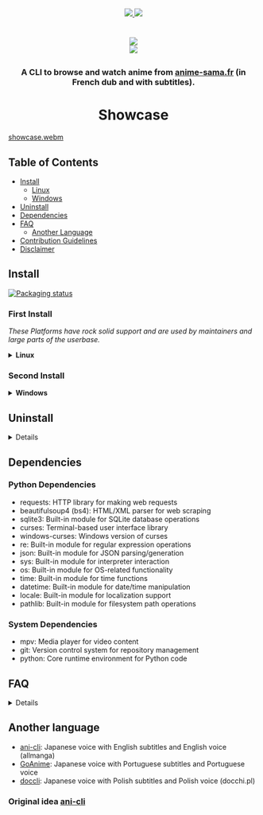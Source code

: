 <p align=center>
<br>
<a href="#Linux"><img src="https://img.shields.io/badge/os-linux-90ee90">
<a href="#Windows"><img src="https://img.shields.io/badge/os-windows-90ee90">
<br>
<h1 align="center">
<a href="https://discord.gg/MwHAXPpJ8C"><img src="https://invidget.switchblade.xyz/MwHAXPpJ8C?language=en"></a>
<br>
<a href="https://github.com/DictateurMiro"><img src="https://img.shields.io/badge/owner-DictateurMiro-ff6344"></a>
</p>

<h3 align="center">
A CLI to browse and watch anime from <a href="https://anime-sama.fr">anime-sama.fr</a> (in French dub and with subtitles).
</h3>

<h1 align="center">
	Showcase
</h1>

[showcase.webm](https://user-images.githubusercontent.com/44473782/224679247-0856e652-f187-4865-bbcf-5a8e5cf830da.webm)

## Table of Contents

- [Install](#install)
  - [Linux](#first-install)
  - [Windows](#second-install)
- [Uninstall](#uninstall)
- [Dependencies](#dependencies)
- [FAQ](#faq)
  - [Another Language](#another-language)
- [Contribution Guidelines](./contribution.md)
- [Disclaimer](./disclaimer.md)

## Install

[![Packaging status](https://repology.org/badge/vertical-allrepos/animesama-cli.svg?minversion=1.0.0)](https://repology.org/project/animesama-cli/versions)

### First Install

*These Platforms have rock solid support and are used by maintainers and large parts of the userbase.*

<details><summary><b>Linux</b></summary>



*Make sure you have all the necessary dependencies installed. For Debian-based distributions, you'll need curl, python3, and mpv. The installation script will handle the rest of the setup process.*

<details><summary>Debian</summary>

```sh
sudo apt-get install curl -y
curl -fsSL https://raw.githubusercontent.com/DictateurMiro/animesama-cli/master/install.sh -o /tmp/animesama-install.sh && chmod +x /tmp/animesama-install.sh && sh /tmp/animesama-install.sh
```
</details>

<details><summary>Arch</summary>

```sh
yay -S animesama-cli
```
</details></details>

### Second Install

<details><summary><b>Windows</b></summary>

Open powershell (don't need admin perm) and paste the command below
```powershell
irm "https://raw.githubusercontent.com/DictateurMiro/animesama-cli/refs/heads/master/setup_animesama_cli.bat" -OutFile install.bat; .\install.bat
```

</details>

## Uninstall

<details>

* AUR:
```sh
yay -R animesama-cli
```

* Linux:
```sh
sudo rm /usr/local/bin/animesama-cli
rm -rf ~/animesama-cli
rm -rf ~/.local/share/animesama-venv
```

* Windows:
```sh
@echo off
set "INSTALL_DIR=%USERPROFILE%\AnimeSamaCLI"

if exist "%USERPROFILE%\mpv.bat" del /q "%USERPROFILE%\mpv.bat"
if exist "%USERPROFILE%\animesama-cli.bat" del /q "%USERPROFILE%\animesama-cli.bat"
if exist "%WINDIR%\mpv.bat" del /q "%WINDIR%\mpv.bat" 2>nul
if exist "%WINDIR%\animesama-cli.bat" del /q "%WINDIR%\animesama-cli.bat" 2>nul

rd /s /q "%INSTALL_DIR%" 2>nul

for /f "tokens=2*" %%A in ('reg query "HKCU\Environment" /v PATH 2^>nul') do set "OLD_PATH=%%B"
setlocal enabledelayedexpansion
set "NEW_PATH=!OLD_PATH!"
set "NEW_PATH=!NEW_PATH:;%INSTALL_DIR%\mpv=!"
set "NEW_PATH=!NEW_PATH:;%INSTALL_DIR%=!"
set "NEW_PATH=!NEW_PATH:%INSTALL_DIR%\mpv;=!"
set "NEW_PATH=!NEW_PATH:%INSTALL_DIR%;=!"
set "NEW_PATH=!NEW_PATH:%INSTALL_DIR%\mpv=!"
set "NEW_PATH=!NEW_PATH:%INSTALL_DIR%=!"
setx PATH "!NEW_PATH!"
endlocal
```

</details>

## Dependencies

### Python Dependencies
- requests: HTTP library for making web requests
- beautifulsoup4 (bs4): HTML/XML parser for web scraping
- sqlite3: Built-in module for SQLite database operations
- curses: Terminal-based user interface library
- windows-curses: Windows version of curses
- re: Built-in module for regular expression operations
- json: Built-in module for JSON parsing/generation
- sys: Built-in module for interpreter interaction
- os: Built-in module for OS-related functionality
- time: Built-in module for time functions
- datetime: Built-in module for date/time manipulation
- locale: Built-in module for localization support
- pathlib: Built-in module for filesystem path operations

### System Dependencies
- mpv: Media player for video content
- git: Version control system for repository management
- python: Core runtime environment for Python code

## FAQ
<details>
	
* Can I change subtitle language or turn them off? - No, the subtitles are baked into the video.
* Can I watch in french voice? - Yes, use `--vf`.
* Can I change dub language? - No.
* Can I change media source? - No (unless you can scrape that source yourself).
* Can I use vlc? - No only mpv.

**Note:** All features are documented in `animesama-cli --help`.

</details>

## Another language

* [ani-cli](https://github.com/pystardust/ani-cli): Japanese voice with English subtitles and English voice (allmanga)
* [GoAnime](https://github.com/alvarorichard/GoAnime): Japanese voice with Portuguese subtitles and Portuguese voice
* [doccli](https://github.com/TowarzyszFatCat/doccli): Japanese voice with Polish subtitles and Polish voice (docchi.pl)

### Original idea [ani-cli](https://github.com/pystardust/ani-cli)
